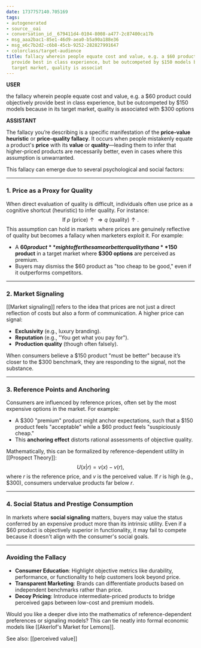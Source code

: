 ```yaml
---
date: 1737757140.705169
tags:
- autogenerated
- source__oai
- conversation_id__679411d4-0104-8008-a477-2c87400ca17b
- msg_aaa2bac1-85e1-46d9-aea0-b5a90a188e36
- msg_e6c7b2d2-c6b8-45cb-9252-282827991647
- colorclass/target-audience
title: fallacy wherein people equate cost and value, e.g. a $60 product could objectively
  provide best in class experience, but be outcompeted by $150 models because in its
  target market, quality is associat
---
```


**USER**

the fallacy wherein people equate cost and value, e.g. a $60 product could objectively provide best in class experience, but be outcompeted by $150 models because in its target market, quality is associated with $300 options


**ASSISTANT**

The fallacy you’re describing is a specific manifestation of the **price-value heuristic** or **price-quality fallacy**. It occurs when people mistakenly equate a product's **price** with its **value** or **quality**—leading them to infer that higher-priced products are necessarily better, even in cases where this assumption is unwarranted. 

This fallacy can emerge due to several psychological and social factors:

---

### 1. **Price as a Proxy for Quality**
   When direct evaluation of quality is difficult, individuals often use price as a cognitive shortcut (heuristic) to infer quality. For instance:
   $$\text{If } p \text{ (price)} \uparrow \Rightarrow q \text{ (quality)} \uparrow.$$
   This assumption can hold in markets where prices are genuinely reflective of quality but becomes a fallacy when marketers exploit it. For example:
   - A **$60 product** might offer the same or better quality than a **$150 product** in a target market where **$300 options** are perceived as premium.
   - Buyers may dismiss the $60 product as "too cheap to be good," even if it outperforms competitors.

---

### 2. **Market Signaling**
   [[Market signaling]] refers to the idea that prices are not just a direct reflection of costs but also a form of communication. A higher price can signal:
   - **Exclusivity** (e.g., luxury branding).
   - **Reputation** (e.g., "You get what you pay for").
   - **Production quality** (though often falsely).

   When consumers believe a $150 product "must be better" because it’s closer to the $300 benchmark, they are responding to the signal, not the substance.

---

### 3. **Reference Points and Anchoring**
   Consumers are influenced by reference prices, often set by the most expensive options in the market. For example:
   - A $300 "premium" product might anchor expectations, such that a $150 product feels "acceptable" while a $60 product feels "suspiciously cheap."
   - This **anchoring effect** distorts rational assessments of objective quality.

   Mathematically, this can be formalized by reference-dependent utility in [[Prospect Theory]]:
   $$ U(x | r) = v(x) - v(r), $$
   where $r$ is the reference price, and $v$ is the perceived value. If $r$ is high (e.g., $300), consumers undervalue products far below $r$.

---

### 4. **Social Status and Prestige Consumption**
   In markets where **social signaling** matters, buyers may value the status conferred by an expensive product more than its intrinsic utility. Even if a $60 product is objectively superior in functionality, it may fail to compete because it doesn't align with the consumer's social goals.

---

### Avoiding the Fallacy
   - **Consumer Education**: Highlight objective metrics like durability, performance, or functionality to help customers look beyond price.
   - **Transparent Marketing**: Brands can differentiate products based on independent benchmarks rather than price.
   - **Decoy Pricing**: Introduce intermediate-priced products to bridge perceived gaps between low-cost and premium models.

Would you like a deeper dive into the mathematics of reference-dependent preferences or signaling models? This can tie neatly into formal economic models like [[Akerlof's Market for Lemons]].

See also: [[perceived value]]